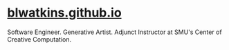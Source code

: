 # [blwatkins.github.io](https://blwatkins.github.io/)

Software Engineer. Generative Artist. Adjunct Instructor at SMU's Center of Creative Computation.
